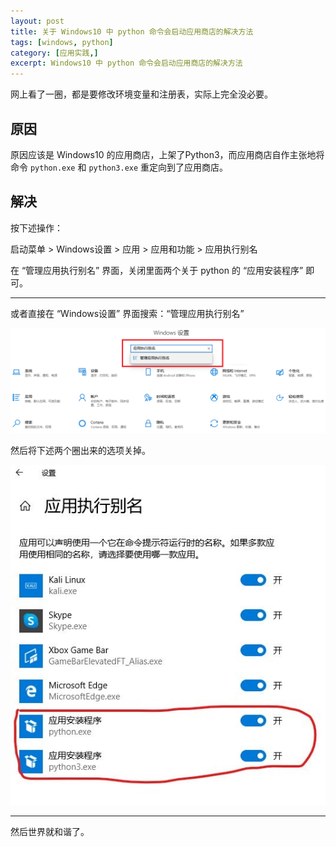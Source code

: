 ```yaml
---
layout: post
title: 关于 Windows10 中 python 命令会启动应用商店的解决方法
tags: [windows, python]
category: [应用实践,]
excerpt: Windows10 中 python 命令会启动应用商店的解决方法
---
```


网上看了一圈，都是要修改环境变量和注册表，实际上完全没必要。

## 原因

原因应该是 Windows10 的应用商店，上架了Python3，而应用商店自作主张地将命令 `python.exe` 和 `python3.exe` 重定向到了应用商店。

## 解决

按下述操作：

启动菜单 > Windows设置 > 应用 > 应用和功能 > 应用执行别名

在 “管理应用执行别名” 界面，关闭里面两个关于 python 的 “应用安装程序” 即可。
***
或者直接在 “Windows设置” 界面搜索：“管理应用执行别名”

![搜索应用执行别名](/assets/images/关于Windows10中python命令会启动应用商店的解决方法/633984886.png)

然后将下述两个圈出来的选项关掉。

![关闭应用执行别名](/assets/images/关于Windows10中python命令会启动应用商店的解决方法/740098904.jpg)

***

然后世界就和谐了。